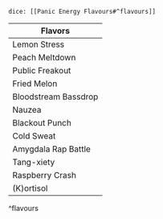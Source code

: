 
`dice: [[Panic Energy Flavours#^flavours]]`

| Flavors |
| ---- |
| Lemon Stress |
| Peach Meltdown |
| Public Freakout |
| Fried Melon |
| Bloodstream Bassdrop |
| Nauzea |
| Blackout Punch |
| Cold Sweat |
| Amygdala Rap Battle |
| Tang-xiety |
| Raspberry Crash |
| (K)ortisol |
^flavours